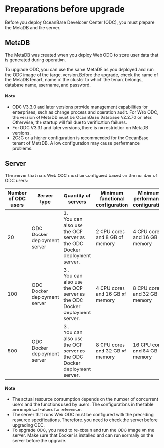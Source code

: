 Preparations before upgrade 
================================================

Before you deploy OceanBase Developer Center (ODC), you must prepare the MetaDB and the server. 

MetaDB 
---------------------------

The MetaDB was created when you deploy Web ODC to store user data that is generated during operation. 

To upgrade ODC, you can use the same MetaDB as you deployed and run the ODC image of the target version.Before the upgrade, check the name of the MetaDB tenant, name of the cluster to which the tenant belongs, database name, username, and password. 

 <main id="notice" type='explain'>
   <h4>Note</h4>
   <ul>
   <li>ODC V3.3.0 and later versions provide management capabilities for enterprises, such as change process and operation audit. For Web ODC, the version of MetaDB must be OceanBase Database V2.2.76 or later. Otherwise, the startup will fail due to verification failures.</li>
   <li>For ODC V3.3.1 and later versions, there is no restriction on MetaDB versions.</li>
   <li>2C8G or a higher configuration is recommended for the OceanBase tenant of MetaDB. A low configuration may cause performance problems.</li>
   </ul>
</main>  




Server 
---------------------------

The server that runs Web ODC must be configured based on the number of ODC users:

| Number of ODC users | Server type|Quantity of servers|Minimum functional configuration|Minimum performance configuration|
| ------------- |-------------   |-------------|-------------|-------------|
| 20  |  ODC Docker deployment server |1. <br>You can also use the OCP server as the ODC Docker deployment server.|2 CPU cores and 8 GB of memory|4 CPU cores and 16 GB of memory|
| 100 |  ODC Docker deployment server |3 . <br>You can also use the OCP server as the ODC Docker deployment server.|4 CPU cores and 16 GB of memory|8 CPU cores and 32 GB of memory|
| 500 |ODC Docker deployment server|3 . <br>You can also use the OCP server as the ODC Docker deployment server.|8 CPU cores and 32 GB of memory|16 CPU cores and 64 GB of memory|

<main id="notice" type='explain'>
   <h4>Note</h4>
   <ul>
   <li>The actual resource consumption depends on the number of concurrent users and the functions used by users. The configurations in the table are empirical values ​​for reference.</li>
   <li>The server that runs Web ODC must be configured with the preceding resource specifications. Therefore, you need to check the server before upgrading ODC. </li>
   <li>To upgrade ODC, you need to re-obtain and run the ODC image on the server. Make sure that Docker is installed and can run normally on the server before the upgrade.</li>
   </ul>
</main>
